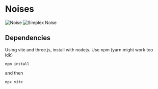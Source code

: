 # Noises

![Noise](https://drive.google.com/uc?id=1pv9MhRSwNscKip2_Q19V5kdNZwkzLGbN)
![Simplex Noise](https://drive.google.com/uc?id=1QrEN--LvokZ5QM85x8y_gl6g_2JR6FWa)

## Dependencies
Using vite and three.js, install with nodejs. Use npm (yarn might work too idk)

`npm install`

and then

`npx vite`
